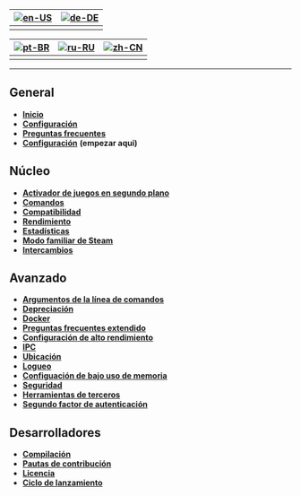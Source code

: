 | [![en-US](https://raw.githubusercontent.com/hjnilsson/country-flags/master/png100px/us.png)](https://github.com/JustArchiNET/ArchiSteamFarm/wiki/Home) | [![de-DE](https://raw.githubusercontent.com/hjnilsson/country-flags/master/png100px/de.png)](https://github.com/JustArchiNET/ArchiSteamFarm/wiki/Home-de-DE) |
| ------------------------------------------------------------------------------------------------------------------------------------------------------ | ------------------------------------------------------------------------------------------------------------------------------------------------------------ |
|                                                                                                                                                        |                                                                                                                                                              |

| [![pt-BR](https://raw.githubusercontent.com/hjnilsson/country-flags/master/png100px/br.png)](https://github.com/JustArchiNET/ArchiSteamFarm/wiki/Home-pt-BR) | [![ru-RU](https://raw.githubusercontent.com/hjnilsson/country-flags/master/png100px/ru.png)](https://github.com/JustArchiNET/ArchiSteamFarm/wiki/Home-ru-RU) | [![zh-CN](https://raw.githubusercontent.com/hjnilsson/country-flags/master/png100px/cn.png)](https://github.com/JustArchiNET/ArchiSteamFarm/wiki/Home-zh-CN) |
| ------------------------------------------------------------------------------------------------------------------------------------------------------------ | ------------------------------------------------------------------------------------------------------------------------------------------------------------ | ------------------------------------------------------------------------------------------------------------------------------------------------------------ |
|                                                                                                                                                              |                                                                                                                                                              |                                                                                                                                                              |

* * *

## General

* **[Inicio](https://github.com/JustArchiNET/ArchiSteamFarm/wiki/Home)**
* **[Configuración](https://github.com/JustArchiNET/ArchiSteamFarm/wiki/Configuration)**
* **[Preguntas frecuentes](https://github.com/JustArchiNET/ArchiSteamFarm/wiki/FAQ)**
* **[Configuración](https://github.com/JustArchiNET/ArchiSteamFarm/wiki/Setting-up)** **(empezar aqui)**

## Núcleo

* **[Activador de juegos en segundo plano](https://github.com/JustArchiNET/ArchiSteamFarm/wiki/Background-games-redeemer)**
* **[Comandos](https://github.com/JustArchiNET/ArchiSteamFarm/wiki/Commands)**
* **[Compatibilidad](https://github.com/JustArchiNET/ArchiSteamFarm/wiki/Compatibility)**
* **[Rendimiento](https://github.com/JustArchiNET/ArchiSteamFarm/wiki/Performance)**
* **[Estadísticas](https://github.com/JustArchiNET/ArchiSteamFarm/wiki/Statistics)**
* **[Modo familiar de Steam](https://github.com/JustArchiNET/ArchiSteamFarm/wiki/Steam-Family-Sharing)**
* **[Intercambios](https://github.com/JustArchiNET/ArchiSteamFarm/wiki/Trading)**

## Avanzado

* **[Argumentos de la línea de comandos](https://github.com/JustArchiNET/ArchiSteamFarm/wiki/Command-line-arguments)**
* **[Depreciación](https://github.com/JustArchiNET/ArchiSteamFarm/wiki/Deprecation)**
* **[Docker](https://github.com/JustArchiNET/ArchiSteamFarm/wiki/Docker)**
* **[Preguntas frecuentes extendido](https://github.com/JustArchiNET/ArchiSteamFarm/wiki/Extended-FAQ)**
* **[Configuración de alto rendimiento](https://github.com/JustArchiNET/ArchiSteamFarm/wiki/High-performance-setup)**
* **[IPC](https://github.com/JustArchiNET/ArchiSteamFarm/wiki/IPC)**
* **[Ubicación](https://github.com/JustArchiNET/ArchiSteamFarm/wiki/Localization)**
* **[Logueo](https://github.com/JustArchiNET/ArchiSteamFarm/wiki/Logging)**
* **[Configuación de bajo uso de memoria](https://github.com/JustArchiNET/ArchiSteamFarm/wiki/Low-memory-setup)**
* **[Seguridad](https://github.com/JustArchiNET/ArchiSteamFarm/wiki/Security)**
* **[Herramientas de terceros](https://github.com/JustArchiNET/ArchiSteamFarm/wiki/Third-party-tools)**
* **[Segundo factor de autenticación](https://github.com/JustArchiNET/ArchiSteamFarm/wiki/Two-factor-authentication)**

## Desarrolladores

* **[Compilación](https://github.com/JustArchiNET/ArchiSteamFarm/wiki/Compilation)**
* **[Pautas de contribución](https://github.com/JustArchiNET/ArchiSteamFarm/blob/master/.github/CONTRIBUTING.md)**
* **[Licencia](https://github.com/JustArchiNET/ArchiSteamFarm/wiki/License)**
* **[Ciclo de lanzamiento](https://github.com/JustArchiNET/ArchiSteamFarm/wiki/Release-cycle)**